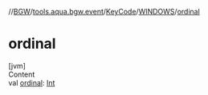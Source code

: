//[BGW](../../../../index.md)/[tools.aqua.bgw.event](../../index.md)/[KeyCode](../index.md)/[WINDOWS](index.md)/[ordinal](ordinal.md)



# ordinal  
[jvm]  
Content  
val [ordinal](ordinal.md): [Int](https://kotlinlang.org/api/latest/jvm/stdlib/kotlin/-int/index.html)  



